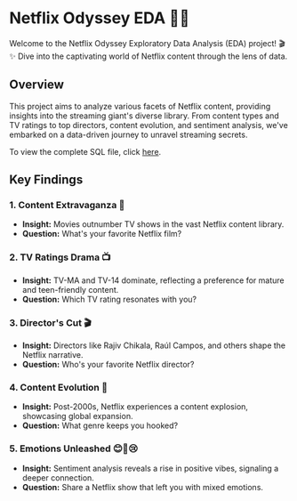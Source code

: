 # Netflix Odyssey EDA 🚀🍿

Welcome to the Netflix Odyssey Exploratory Data Analysis (EDA) project! 🎬✨ Dive into the captivating world of Netflix content through the lens of data.

## Overview

This project aims to analyze various facets of Netflix content, providing insights into the streaming giant's diverse library. From content types and TV ratings to top directors, content evolution, and sentiment analysis, we've embarked on a data-driven journey to unravel streaming secrets.

To view the complete SQL file, click [here](https://github.com/Ani-Gomes3003/NetflixEDA/blob/main/netflix-eda-project-5.ipynb).

## Key Findings

### 1. Content Extravaganza 🎥

- **Insight:** Movies outnumber TV shows in the vast Netflix content library.
- **Question:** What's your favorite Netflix film?

### 2. TV Ratings Drama 📺

- **Insight:** TV-MA and TV-14 dominate, reflecting a preference for mature and teen-friendly content.
- **Question:** Which TV rating resonates with you?

### 3. Director's Cut 🎬

- **Insight:** Directors like Rajiv Chikala, Raúl Campos, and others shape the Netflix narrative.
- **Question:** Who's your favorite Netflix director?

### 4. Content Evolution 🚀

- **Insight:** Post-2000s, Netflix experiences a content explosion, showcasing global expansion.
- **Question:** What genre keeps you hooked?

### 5. Emotions Unleashed 😊🤔😢

- **Insight:** Sentiment analysis reveals a rise in positive vibes, signaling a deeper connection.
- **Question:** Share a Netflix show that left you with mixed emotions.
